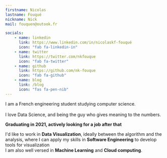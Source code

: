 ```yaml
---
firstname: Nicolas
lastname: Fouqué
nickname: Nick
mail: fouquen@outook.fr

socials:
    - name: linkedin
      link: https://www.linkedin.com/in/nicolaskf-fouqué
      icon: "fab fa-linkedin-in"
    - name: twitter
      link: https://twitter.com/nkfouque
      icon: "fab fa-twitter"
    - name: github
      link: https://github.com/nk-fouque
      icon: "fab fa-github"
    - name: blog
      link: /blog
      icon: "fas fa-pen-nib"
---
```

I am a French engineering student studying computer science.  
<br>
I love Data Science, and being the guy who gives meaning to the numbers.  
  
**Graduating in 2021, actively looking for a job after that**  

I'd like to work in **Data Visualization**, ideally between the algorithm and the analysis, where I can
apply my skills in **Software Engineering** to develop tools for visualization  
I am also well versed in **Machine Learning** and **Cloud computing**.